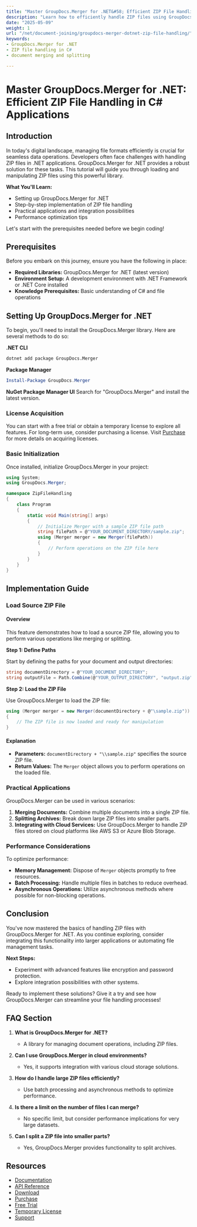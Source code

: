 ```yaml
---
title: "Master GroupDocs.Merger for .NET&#58; Efficient ZIP File Handling in C# Applications"
description: "Learn how to efficiently handle ZIP files using GroupDocs.Merger for .NET with this comprehensive guide. Explore setup, practical applications, and performance tips."
date: "2025-05-09"
weight: 1
url: "/net/document-joining/groupdocs-merger-dotnet-zip-file-handling/"
keywords:
- GroupDocs.Merger for .NET
- ZIP file handling in C#
- document merging and splitting

---
```



# Master GroupDocs.Merger for .NET: Efficient ZIP File Handling in C# Applications

## Introduction

In today's digital landscape, managing file formats efficiently is crucial for seamless data operations. Developers often face challenges with handling ZIP files in .NET applications. GroupDocs.Merger for .NET provides a robust solution for these tasks. This tutorial will guide you through loading and manipulating ZIP files using this powerful library.

**What You'll Learn:**
- Setting up GroupDocs.Merger for .NET
- Step-by-step implementation of ZIP file handling
- Practical applications and integration possibilities
- Performance optimization tips

Let's start with the prerequisites needed before we begin coding!

## Prerequisites

Before you embark on this journey, ensure you have the following in place:

- **Required Libraries:** GroupDocs.Merger for .NET (latest version)
- **Environment Setup:** A development environment with .NET Framework or .NET Core installed
- **Knowledge Prerequisites:** Basic understanding of C# and file operations

## Setting Up GroupDocs.Merger for .NET

To begin, you'll need to install the GroupDocs.Merger library. Here are several methods to do so:

**.NET CLI**
```bash
dotnet add package GroupDocs.Merger
```

**Package Manager**
```powershell
Install-Package GroupDocs.Merger
```

**NuGet Package Manager UI**
Search for "GroupDocs.Merger" and install the latest version.

### License Acquisition

You can start with a free trial or obtain a temporary license to explore all features. For long-term use, consider purchasing a license. Visit [Purchase](https://purchase.groupdocs.com/buy) for more details on acquiring licenses.

### Basic Initialization

Once installed, initialize GroupDocs.Merger in your project:

```csharp
using System;
using GroupDocs.Merger;

namespace ZipFileHandling
{
    class Program
    {
        static void Main(string[] args)
        {
            // Initialize Merger with a sample ZIP file path
            string filePath = @"YOUR_DOCUMENT_DIRECTORY/sample.zip";
            using (Merger merger = new Merger(filePath))
            {
                // Perform operations on the ZIP file here
            }
        }
    }
}
```

## Implementation Guide

### Load Source ZIP File

#### Overview

This feature demonstrates how to load a source ZIP file, allowing you to perform various operations like merging or splitting.

**Step 1: Define Paths**

Start by defining the paths for your document and output directories:

```csharp
string documentDirectory = @"YOUR_DOCUMENT_DIRECTORY";
string outputFile = Path.Combine(@"YOUR_OUTPUT_DIRECTORY", "output.zip");
```

**Step 2: Load the ZIP File**

Use GroupDocs.Merger to load the ZIP file:

```csharp
using (Merger merger = new Merger(documentDirectory + @"\sample.zip"))
{
    // The ZIP file is now loaded and ready for manipulation
}
```

#### Explanation

- **Parameters:** `documentDirectory + "\\sample.zip"` specifies the source ZIP file.
- **Return Values:** The `Merger` object allows you to perform operations on the loaded file.

### Practical Applications

GroupDocs.Merger can be used in various scenarios:

1. **Merging Documents:** Combine multiple documents into a single ZIP file.
2. **Splitting Archives:** Break down large ZIP files into smaller parts.
3. **Integrating with Cloud Services:** Use GroupDocs.Merger to handle ZIP files stored on cloud platforms like AWS S3 or Azure Blob Storage.

### Performance Considerations

To optimize performance:

- **Memory Management:** Dispose of `Merger` objects promptly to free resources.
- **Batch Processing:** Handle multiple files in batches to reduce overhead.
- **Asynchronous Operations:** Utilize asynchronous methods where possible for non-blocking operations.

## Conclusion

You've now mastered the basics of handling ZIP files with GroupDocs.Merger for .NET. As you continue exploring, consider integrating this functionality into larger applications or automating file management tasks.

**Next Steps:**
- Experiment with advanced features like encryption and password protection.
- Explore integration possibilities with other systems.

Ready to implement these solutions? Give it a try and see how GroupDocs.Merger can streamline your file handling processes!

## FAQ Section

1. **What is GroupDocs.Merger for .NET?**
   - A library for managing document operations, including ZIP files.

2. **Can I use GroupDocs.Merger in cloud environments?**
   - Yes, it supports integration with various cloud storage solutions.

3. **How do I handle large ZIP files efficiently?**
   - Use batch processing and asynchronous methods to optimize performance.

4. **Is there a limit on the number of files I can merge?**
   - No specific limit, but consider performance implications for very large datasets.

5. **Can I split a ZIP file into smaller parts?**
   - Yes, GroupDocs.Merger provides functionality to split archives.

## Resources

- [Documentation](https://docs.groupdocs.com/merger/net/)
- [API Reference](https://reference.groupdocs.com/merger/net/)
- [Download](https://releases.groupdocs.com/merger/net/)
- [Purchase](https://purchase.groupdocs.com/buy)
- [Free Trial](https://releases.groupdocs.com/merger/net/)
- [Temporary License](https://purchase.groupdocs.com/temporary-license/)
- [Support](https://forum.groupdocs.com/c/merger/)
